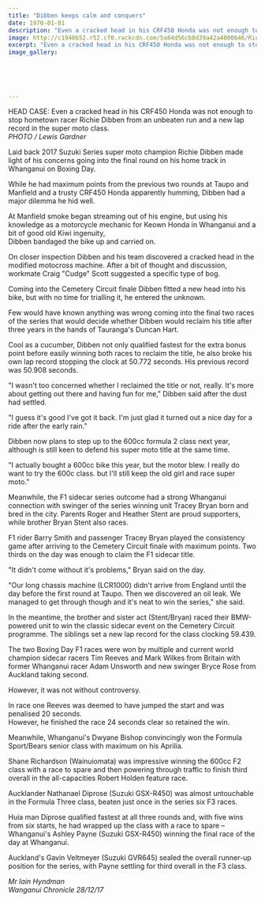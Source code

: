 ```yaml
---
title: "Dibben keeps calm and conquers"
date: 1970-01-01
description: "Even a cracked head in his CRF450 Honda was not enough to stop hometown racer Richie Dibben from an unbeaten run and a new lap record in the super moto class..."
image: http://c1940652.r52.cf0.rackcdn.com/5a84d56cb8d39a42a4000646/Richie-28-dec-2017.jpg
excerpt: "Even a cracked head in his CRF450 Honda was not enough to stop hometown racer Richie Dibben from an unbeaten run and a new lap record in the super moto class."
image_gallery:
    
    
    
    
    
---
```


<figure><figcaption><figure></figure></figcaption></figure>
<div class="content-info inner intro-paragraph">
<div class="content-info inner intro-paragraph">
<p class="element element-paragraph">HEAD CASE: Even a cracked head in his CRF450 Honda was not enough to stop hometown racer Richie Dibben from an unbeaten run and a new lap record in the super moto class.<br /><em>PHOTO / Lewis Gardner</em></p>
<p class="element element-paragraph">Laid back 2017 Suzuki Series super moto champion Richie Dibben made light of his concerns going into the final round on his home track in Whanganui on Boxing Day.</p>
</div>
<p class="element element-paragraph">While he had maximum points from the previous two rounds at Taupo and Manfield and a trusty CRF450 Honda apparently humming, Dibben had a major dilemma he hid well.</p>
<p class="element element-paragraph">At Manfield smoke began streaming out of his engine, but using his knowledge as a motorcycle mechanic for Keown Honda in Whanganui and a bit of good old Kiwi ingenuity,<span>&nbsp;</span><br />Dibben bandaged the bike up and carried on.</p>
<p class="element element-paragraph">On closer inspection Dibben and his team discovered a cracked head in the modified motocross machine. After a bit of thought and discussion, workmate Craig "Cudge" Scott suggested a specific type of bog.</p>
<p class="element element-paragraph"><span>Coming into the Cemetery Circuit finale Dibben fitted a new head into his bike, but with no time for trialling it, he entered the unknown.</span></p>
<p class="element element-paragraph">Few would have known anything was wrong coming into the final two races of the series that would decide whether Dibben would reclaim his title after three years in the hands of Tauranga's Duncan Hart.</p>
<p class="element element-paragraph">Cool as a cucumber, Dibben not only qualified fastest for the extra bonus point before easily winning both races to reclaim the title, he also broke his own lap record stopping the clock at 50.772 seconds. His previous record was 50.908 seconds.</p>
<p class="element element-paragraph">"I wasn't too concerned whether I reclaimed the title or not, really. It's more about getting out there and having fun for me," Dibben said after the dust had settled.</p>
<p class="element element-paragraph">"I guess it's good I've got it back. I'm just glad it turned out a nice day for a ride after the early rain."</p>
<p class="element element-paragraph">Dibben now plans to step up to the 600cc formula 2 class next year, although is still keen to defend his super moto title at the same time.</p>
<p class="element element-paragraph">"I actually bought a 600cc bike this year, but the motor blew. I really do want to try the 600c class. but I'll still keep the old girl and race super moto."</p>
<p class="element element-paragraph">Meanwhile, the F1 sidecar series outcome had a strong Whanganui connection with swinger of the series winning unit Tracey Bryan born and bred in the city. Parents Roger and Heather Stent are proud supporters, while brother Bryan Stent also races.</p>
<p class="element element-paragraph">F1 rider Barry Smith and passenger Tracey Bryan played the consistency game after arriving to the Cemetery Circuit finale with maximum points. Two thirds on the day was enough to claim the F1 sidecar title.</p>
<p class="element element-paragraph">"It didn't come without it's problems," Bryan said on the day.</p>
<p class="element element-paragraph">"Our long chassis machine (LCR1000) didn't arrive from England until the day before the first round at Taupo. Then we discovered an oil leak. We managed to get through though and it's neat to win the series," she said.</p>
<p class="element element-paragraph">In the meantime, the brother and sister act (Stent/Bryan) raced their BMW-powered unit to win the classic sidecar event on the Cemetery Circuit programme. The siblings set a new lap record for the class clocking 59.439.</p>
<p class="element element-paragraph">The two Boxing Day F1 races were won by multiple and current world champion sidecar racers Tim Reeves and Mark Wilkes from Britain with former Whanganui racer Adam Unsworth and new swinger Bryce Rose from Auckland taking second.</p>
<p class="element element-paragraph">However, it was not without controversy.</p>
<p class="element element-paragraph">In race one Reeves was deemed to have jumped the start and was penalised 20 seconds.<span>&nbsp;</span><br />However, he finished the race 24 seconds clear so retained the win.</p>
<p class="element element-paragraph">Meanwhile, Whanganui's Dwyane Bishop convincingly won the Formula Sport/Bears senior class with maximum on his Aprilia.</p>
<p class="element element-paragraph">Shane Richardson (Wainuiomata) was impressive winning the 600cc F2 class with a race to spare and then powering through traffic to finish third overall in the all-capacities Robert Holden feature race.</p>
<p class="element element-paragraph">Aucklander Nathanael Diprose (Suzuki GSX-R450) was almost untouchable in the Formula Three class, beaten just once in the series six F3 races.</p>
<p class="element element-paragraph">Huia man Diprose qualified fastest at all three rounds and, with five wins from six starts, he had wrapped up the class with a race to spare &ndash; Whanganui's Ashley Payne (Suzuki GSX-R450) winning the final race of the day at Whanganui.</p>
<p class="element element-paragraph">Auckland's Gavin Veltmeyer (Suzuki GVR645) sealed the overall runner-up position for the series, with Payne settling for third overall in the F3 class.</p>
<p><em>Mr Iain Hyndman</em><br /><em>Wanganui Chronicle 28/12/17</em></p>
</div>

